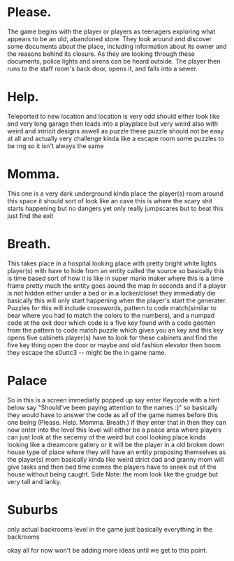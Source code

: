 # Please.
The game begins with the player or players as teenagers exploring what appears to be an old, abandoned store. They look around and discover some documents about the place, including information about its owner and the reasons behind its closure. As they are looking through these documents, police lights and sirens can be heard outside. The player then runs to the staff room's back door, opens it, and falls into a sewer.
# Help.
Teleported to new location and location is very odd should either look like and very long garage then leads into a playplace but very weird also with weird and
intricit designs aswell as puzzle these puzzle should not be easy at all and actually very challenge kinda like a escape room some puzzles to be rng so it isn't
always the same
# Momma.
This one is a very dark underground kinda place the player(s) room around this space it should sort of look like an cave this is where the scary shit starts
happening but no dangers yet only really jumpscares but to beat this just find the exit
# Breath.
This takes place in a hospital looking place with pretty bright white lights player(s) with have to hide from an entity called the source
so basically this is time based sort of how it is like in super mario maker where this is a time frame pretty much the entity goes aound the map in seconds and if a player is not hidden either under a bed or in a locker/closet they immediatly die basically this will only start happening when the player's start the generater. Puzzles for this will include crosswords, pattern to code match(similar to bear where you had to match the colors to the numbers), and a numpad code at the exit door which code is a five key found with a code geotten from the pattern to code match puzzle which gives you an key and this key opens five cabinets player(s) have to look for these cabinets and find the five key thing open the door or maybe and old fashion elevator then boom they escape the s0uπc3 -- might be the in game name.
# Palace
So in this is a screen immediatly popped up say enter Keycode with a hint below say "Should've been paying attention to the names :)" so basically they would have to answer the code as all of the game names before this one being (Please. Help. Momma. Breath.) if they enter that in then they can now enter into the level this level will either be a peace area where players can just look at the secerny of the weird but cool looking place kinda looking like a dreamcore gallery or it will be the player in a old broken down house type of place where they will have an entity proposing themselves as the player(s) mom basically kinda like weird strict dad and granny mom will give tasks and then bed time comes the players have to sneek out of the house without being caught. Side Note: the mom look like the grudge but very tall and lanky.
# Suburbs
only actual backrooms level in the game just basically everything in the backrooms

okay all for now won't be adding more ideas until we get to this point.
